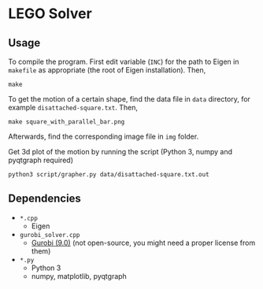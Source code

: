 LEGO Solver
============

Usage
-------
To compile the program. First edit variable (`INC`) for the path to Eigen in `makefile` as appropriate (the root of Eigen installation).
Then,
```
make
```
To get the motion of a certain shape, find the data file in `data` directory, for example `disattached-square.txt`. Then,
```
make square_with_parallel_bar.png
```
Afterwards, find the corresponding image file in `img` folder.

Get 3d plot of the motion by running the script (Python 3, numpy and pyqtgraph required)
```
python3 script/grapher.py data/disattached-square.txt.out
```

Dependencies
------------
- `*.cpp`
  - Eigen
- `gurobi_solver.cpp`
  - [Gurobi (9.0)](https://www.gurobi.com/) (not open-source, you might need a proper license from them)
- `*.py`
  - Python 3
  - numpy, matplotlib, pyqtgraph